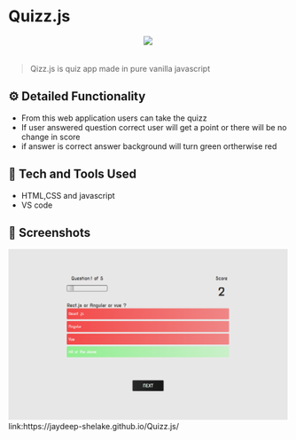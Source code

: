 # Quizz.js
<div align="center">
  <img width="200px" src="https://image.flaticon.com/icons/png/512/2641/2641457.png"/>
</div>
<br>

> Qizz.js is quiz app made in pure vanilla javascript


## ⚙️ Detailed Functionality
* From this web application users can take the quizz 
* If user answered question correct user will get a point or there will be no change in score
* if answer is correct answer background will turn green ortherwise red
 
## 🚀 Tech and Tools Used

* HTML,CSS and javascript
* VS code


## 📸 Screenshots
<img src="https://github.com/jaydeep-shelake/Quizz.js/blob/master/jaydeep-shelake.github.io_Quizz.js_.png" width='600' height='auto'>
link:https://jaydeep-shelake.github.io/Quizz.js/
